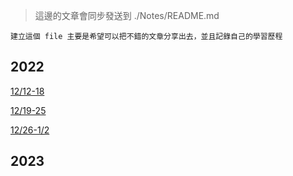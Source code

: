 > 這邊的文章會同步發送到 ./Notes/README.md

```
建立這個 file 主要是希望可以把不錯的文章分享出去，並且記錄自己的學習歷程
```

## 2022

[12/12-18]()

[12/19-25]()

[12/26-1/2]()

## 2023